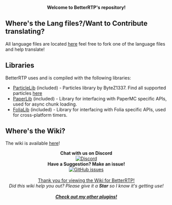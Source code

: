 <p align="center">
  <b><a>Welcome to BetterRTP's repository!</a></b>
</p>

## Where's the Lang files?/Want to Contribute translating?  
All language files are located [here](src/main/resources/lang)
feel free to fork one of the language files and help translate!

## Libraries
BetterRTP uses and is compiled with the following libraries:

- [ParticleLib](https://github.com/ByteZ1337/ParticleLib) (included) - Particles library by ByteZ1337. Find all supported particles [here](https://github.com/ByteZ1337/ParticleLib/blob/master/src/main/java/xyz/xenondevs/particle/ParticleEffect.java)
- [PaperLib](https://github.com/PaperMC/PaperLib) (included) - Library for interfacing with PaperMC specific APIs, used for async chunk loading.
- [FoliaLib](https://github.com/TechnicallyCoded/FoliaLib) (included) - Library for interfacing with Folia specific APIs, used for cross-platform timers.

## Where's the Wiki?  
The wiki is available [here](../../wiki)!
    
<p align="center">
  <b>Chat with us on Discord</b><br/>
  <a href="https://discord.gg/8Kt4wKm"><img src="https://img.shields.io/discord/182633513474850818.svg?longCache=true&style=flat-square&label=Discord" alt="Discord" /></a><br/>
  <b>Have a Suggestion? Make an issue!</b><br/>
  <a href="../../issues"><img src="https://img.shields.io/github/issues-raw/SuperRonanCraft/BetterRTP.svg?longCache=true&style=flat-square&label=Issues" alt="GitHub issues" /></a><br/>
  <br/>
  <a href="https://www.spigotmc.org/resources/36081/">Thank you for viewing the Wiki for BetterRTP!</a><br/>
  <i><a>Did this wiki help you out? Please give it a <b>Star</b> so I know it's getting use!</a></i><br/>
  <br/>
  <b><i><a href="https://www.spigotmc.org/resources/authors/superronancraft.13025/">Check out my other plugins!</a></i></b>
</p>
